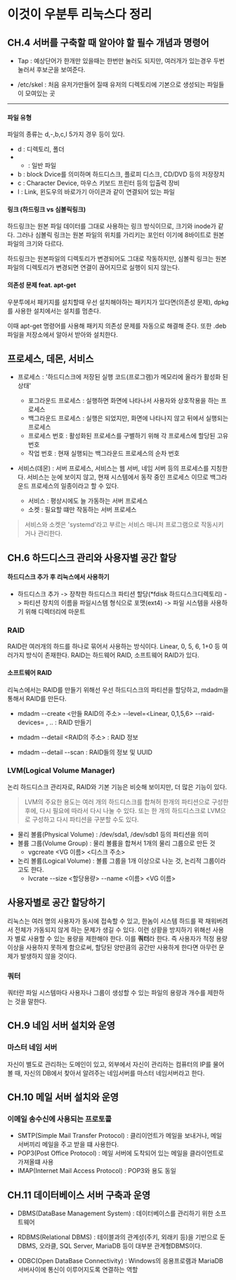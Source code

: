 # 이것이 우분투 리눅스다 정리

## CH.4 서버를 구축할 때 알아야 할 필수 개념과 명령어

* Tap : 예상단어가 한개만 있을때는 한번만 눌러도 되지만, 여러개가 있는경우 두번 눌러서 후보군을 보여준다.

* /etc/skel : 처음 유저가만들어 질때 유저의 디렉토리에 기본으로 생성되는 파일들이 모여있는 곳


-----

#### 파일 유형
파일의 종류는 d,-,b,c,l 5가지 경우 등이 있다.

* d : 디렉토리, 폴더
* - : 일반 파일
* b : block Dvice를 의미하며 하드디스크, 플로피 디스크, CD/DVD 등의 저장장치
* c : Character Device, 마우스 키보드 프린터 등의 입출력 장비
* l : Link, 윈도우의 바로가기 아이콘과 같이 연결되어 있는 파일

#### 링크 (하드링크 vs 심볼릭링크)
하드링크는 원본 파일 데이터를 그대로 사용하는 링크 방식이므로, 크기와 inode가 같다. 그러나 심볼릭 링크는 원본 파일의 위치를 가리키는 포인터 이기에
8바이트로 원본 파일의 크기와 다르다.

하드링크는 원본파일의 디렉토리가 변경되어도 그대로 작동하지만, 심볼릭 링크는 원본 파일의 디렉토리가 변경되면 연결이 끊어지므로 실행이 되지 않는다.

#### 의존성 문제 feat. apt-get
우분투에서 패키지를 설치할때 우선 설치해야하는 패키지가 있다면(의존성 문제), dpkg를 사용한 설치에서는 설치를 멈춘다.

이때 apt-get 명령어를 사용해 패키지 의존성 문제를 자동으로 해결해 준다. 또한 .deb 파일을 저장소에서 알아서 받아와 설치한다.


## 프로세스, 데몬, 서비스

* 프로세스 : '하드디스크에 저장된 실행 코드(프로그램)가 메모리에 올라가 활성화 된 상태'
    * 포그라운드 프로세스 : 실행하면 화면에 나타나서 사용자와 상호작용을 하는 프로세스
    * 백그라운드 프로세스 : 실행은 되었지만,  화면에 나타나지 않고 뒤에서 실행되는 프로세스
    * 프로세스 번호 : 활성화된 프로세스를 구별하기 위해 각 프로세스에 할당된 고유 번호
    * 작업 번호 : 현재 실행되는 백그라운드 프로세스의 순차 번호
    
* 서비스(데몬) : 서버 프로세스, 서비스는 웹 서버, 네임 서버 등의 프로세스를 지칭한다. 서비스는 눈에 보이지 않고, 현재 시스템에서 동작 중인 프로세스
이므로 백그라운드 프로세스의 일종이라고 할 수 있다.
  * 서비스 : 평상시에도 늘 가동하는 서버 프로세스
  * 소켓 : 필요할 떄만 작동하는 서버 프로세스
> 서비스와 소켓은 'systemd'라고 부르는 서비스 매니저 프로그램으로 작동시키거나 관리한다.


## CH.6 하드디스크 관리와 사용자별 공간 할당

#### 하드디스크 추가 후 리눅스에서 사용하기
* 하드디스크 추가 -> 장착한 하드디스크 파티션 할당(*fdisk 하드디스크디렉토리) -> 파티션 장치의 이름을 파일시스템 형식으로 포맷(ext4) -> 파일 시스템을 사용하기 위해 디렉터리에 마운트

### RAID
RAID란 여러개의 하드를 하나로 묶어서 사용하는 방식이다. Linear, 0, 5, 6, 1+0 등 여러가지 방식이 존재한다. RAID는 하드웨어 RAID, 소프트웨어 RAID가 있다. 

#### 소프트웨어 RAID
리눅스에서는 RAID를 만들기 위해선 우선 하드디스크의 파티션을 할당하고, mdadm을 통해서 RAID를 만든다.

* mdadm --create <만들 RAID의 주소> --level=<Linear, 0,1,5,6> --raid-devices=<disk number> <disk address> , .. : RAID 만들기
   
* mdadm --detail <RAID의 주소> : RAID 정보
* mdadm --detail --scan : RAID들의 정보 및 UUID

### LVM(Logical Volume Manager)
논리 하드디스크 관리자로, RAID와 기본 기능은 비슷해 보이지만, 더 많은 기능이 있다.

> LVM의 주요한 용도는 여러 개의 하드디스크를 합쳐허 한개의 파티션으로 구성한 후에, 다시 필요에 따라서 다시 나눌 수 있다. 또는 한 개의 하드디스크로
LVM으로 구성하고 다시 파티션을 구분할 수도 있다.

* 물리 볼륨(Physical Volume) : /dev/sda1, /dev/sdb1 등의 파티션을 의미
* 볼륨 그룹(Volume Group) : 물리 볼륨을 합쳐서 1개의 물리 그룹으로 만든 것
   * vgcreate <VG 이름> <디스크 주소>
* 논리 볼륨(Logical Volume) : 볼륨 그룹을 1개 이상으로 나눈 것, 논리적 그룹이라고도 한다.
   * lvcrate --size <할당용량> --name <이름> <VG 이름>
   
## 사용자별로 공간 할당하기

리눅스는 여러 명의 사용자가 동시에 접속할 수 있고, 한놈이 시스템 하드를 꽉 채워버려서 전체가 가동되지 않게 하는 문제가 생길 수 있다. 이런 상황을
방지하기 위해선 사용자 별로 사용할 수 있는 용량을 제한해야 한다. 이를 **쿼터**라 한다.  즉 사용자가 적정 용량 이상을 사용하지 못하게 함으로써, 할당된 양만큼의 공간만 사용하게 한다면 아무런 문제가 발생하지 않을 것이다.

### 쿼터
쿼터란 파일 시스템마다 사용자나 그룹이 생성할 수 있는 파일의 용량과 개수를 제한하는 것을 말한다.


## CH.9 네임 서버 설치와 운영

### 마스터 네임 서버
자신이 별도로 관리하는 도메인이 있고, 외부에서 자신이 관리하는 컴퓨터의 IP를 물어볼 때, 자신의 DB에서 찾아서 알려주는 네임서버를 
마스터 네임서버라고 한다.


## CH.10 메일 서버 설치와 운영

### 이메일 송수신에 사용되는 프로토콜

* SMTP(Simple Mail Transfer Protocol) : 클리이언트가 메일을 보내거나, 메일 서버끼리 메일을 주고 받을 떄 사용한다.
* POP3(Post Office Protocol) : 메일 서버에 도착되어 있는 메일을 클라이언트로 가져올떄 사용
* IMAP(Internet Mail Access Protocol) : POP3와 용도 동일


## CH.11 데이터베이스 서버 구축과 운영

* DBMS(DataBase Management System) : 데이터베이스를 관리하기 위한 소프트웨어
* RDBMS(Relational DBMS) : 테이블과의 관계성(주키, 외래키 등)을 기반으로 둔 DBMS, 오라클, SQL Server, MariaDB 등이 대부분 관계형DBMS이다.

* ODBC(Open DataBase Connectivity) : Windows의 응용프로램과 MariaDB 서버사이에 통신이 이루어지도록 연결하는 역할
